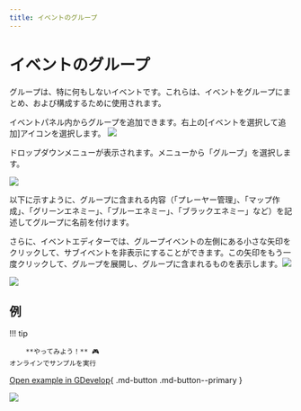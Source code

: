 ```yaml
---
title: イベントのグループ
---
```

# イベントのグループ

グループは、特に何もしないイベントです。これらは、イベントをグループにまとめ、および構成するために使用されます。

イベントパネル内からグループを追加できます。右上の[イベントを選択して追加]アイコンを選択します。 
 ![](/gdevelop5/events/chooseaddeventiconnew.png)  

ドロップダウンメニューが表示されます。メニューから「グループ」を選択します。

![](/gdevelop5/events/groupeventsdropdown.png)

以下に示すように、グループに含まれる内容（「プレーヤー管理」、「マップ作成」、「グリーンエネミー」、「ブルーエネミー」、「ブラックエネミー」など）を記述してグループに名前を付けます。

さらに、イベントエディターでは、グループイベントの左側にある小さな矢印をクリックして、サブイベントを非表示にすることができます。この矢印をもう一度クリックして、グループを展開し、グループに含まれるものを表示します。![](/gdevelop5/events/collapsiblegrouparrow.png)


![](/gdevelop5/events/events-groups.png)

## 例

!!! tip
    
        **やってみよう！** 🎮  
    オンラインでサンプルを実行

[Open example in GDevelop](https://editor.gdevelop.io/?project=example://space-shooter){ .md-button .md-button--primary }

[![](/gdevelop5/behaviors/spaceshooter.png)](https://editor.gdevelop-app.com/?project=example://space-shooter)